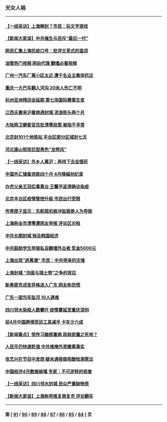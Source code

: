 ### 天灾人祸
---
#### [【一线采访】上海解封？市民：玩文字游戏](../../pages/ncid280/n13740061.md?05190045) 
#### [【新闻大家谈】中共催生与民斥“最后一代”](../../pages/ncid280/n13739992.md?05190045) 
#### [网民汇集上海抗疫口号：批评文革式的滥词](../../pages/ncid280/n13739682.md?05190045) 
#### [油管热门视频 网站代理 翻墙必看视频](http://209.222.30.114:81/youtube.html?05190045)
#### [广州一汽车厂离小区太近 遭千名业主集体抗议](../../pages/ncid280/n13739826.md?05190045) 
#### [重庆一大巴车翻入河沟 20余人伤亡不明](../../pages/ncid280/n13739873.md?05190045) 
#### [杭州亚洲残运会延期 第七场国际赛事生变](../../pages/ncid280/n13739805.md?05190045) 
#### [江西夫妻来沪看病遇封城 流浪街头两个月](../../pages/ncid280/n13739761.md?05190045) 
#### [大陆两卫健委官员批清零政策  被指不寻常](../../pages/ncid280/n13739710.md?05190045) 
#### [北京封101个地铁站 丰台区部分区域封七天](../../pages/ncid280/n13739596.md?05190045) 
#### [河北唐山惊现巨型黑色“龙卷风”](../../pages/ncid280/n13739532.md?05190045) 
#### [【一线采访】外乡人离沪：再待下去会饿死](../../pages/ncid280/n13739209.md?05190045) 
#### [中国外汇储备连跌四个月 4月降幅创纪录](../../pages/ncid280/n13739541.md?05190045) 
#### [办完父亲王羽后事离台 王馨平返港确诊染疫](../../pages/ncid280/n13739363.md?05190045) 
#### [北京丰台区疫情管控升级 市民出行受限](../../pages/ncid280/n13739440.md?05190045) 
#### [传黑匣子显示：东航班机俯冲坠毁是人为导致](../../pages/ncid280/n13739368.md?05190045) 
#### [上海称全市清零遭网友举报 评论区沦陷](../../pages/ncid280/n13739174.md?05190045) 
#### [中共长期封城 殃及韩国经济](../../pages/ncid280/n13739351.md?05190045) 
#### [中共鼓励学生举报私自翻墙外出者 奖金5000元](../../pages/ncid280/n13739345.md?05190045) 
#### [上海出现“逃离潮” 市民：中共带来的灾难](../../pages/ncid280/n13739175.md?05190045) 
#### [上海封城 “泡面与瑞士卷”之争的背后](../../pages/ncid280/n13739058.md?05190045) 
#### [新奥密克戎变异株进入广东 网友称恐慌](../../pages/ncid280/n13739150.md?05190045) 
#### [广东一面包车坠河 10人遇难](../../pages/ncid280/n13739148.md?05190045) 
#### [四川邻水染疫人数攀升 疫情蔓延至重庆深圳](../../pages/ncid280/n13739002.md?05190045) 
#### [前4月中国跨境货运工具减半 卡车少六成](../../pages/ncid280/n13738983.md?05190045) 
#### [【新闻看点】惊传习脑部重病 政敌欲置之死地？](../../pages/ncid280/n13738763.md?05190045) 
#### [人民币仍快速贬值 中共难掩外资撤离事实](../../pages/ncid280/n13738925.md?05190045) 
#### [张艺兴在节目中发烧 疑未通报做核酸检测惹议](../../pages/ncid280/n13738712.md?05190045) 
#### [中国经济4月数据崩塌 专家：不可逆转的损害](../../pages/ncid280/n13738442.md?05190045) 
#### [【一线采访】四川邻水封城 民众严重缺物资](../../pages/ncid280/n13738476.md?05190045) 
#### [【新闻大家谈】上海称将推复商复市 评论翻车](../../pages/ncid280/n13738541.md?05190045) 

---
#### 第 [ [91](./91.md?05190045) / [90](./90.md?05190045) / [89](./89.md?05190045) / [88](./88.md?05190045) / [87](./87.md?05190045) / [86](./86.md?05190045) / [85](./85.md?05190045) / [84](./84.md?05190045) ] 页
